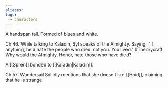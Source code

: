 ```yaml
---
aliases: 
tags:
  - Characters
---
```


A handspan tall. Formed of blues and white.

Ch 46.
While talking to Kaladin, Syl speaks of the Almighty. Saying, "if anything, he'd hate the people who died, not you. You lived." #Theorycraft  Why would the Almighty, Honor, hate those who have died?

A [[Spren]] bonded to [[Kaladin|Kaladin]].

Ch 57: Wandersail
Syl idly mentions that she doesn't like [[Hoid]], claiming that he is strange.